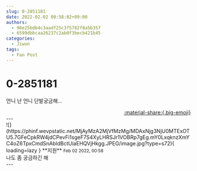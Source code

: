 ```yaml
---
slug: 0-2851181
date: 2022-02-02 00:58:02+09:00
authors:
  - 98e25bdb4c3aadf25c3f5782f8a5b357
  - 6599dbbcaa26237c2ab0f3becb421b45
categories:
  - Jiwon
tags:
  - Fan Post
---
```


# 0-2851181

<div class="post-container" markdown="1">
<div class="content-container md-sidebar__scrollwrap" markdown="1">

언니 난 언니 단발궁금해...

</div>
</div>

<div style="text-align: right;" markdown="1">
<a href="https://weverse.io/fromis9/fanpost/0-2851181" style="text-align: right;">:material-share:{.big-emoji}</a>
</div>
---

<div class="comments-container md-sidebar__scrollwrap" markdown="1">
<div class="comment" markdown="1">
<div class='id-container' markdown="1">
![](https://phinf.wevpstatic.net/MjAyMzA2MjVfMzMg/MDAxNjg3NjU0MTExOTU5.7GFeCpkRW4jdCPevFi1sgeF7S4XyLHRSJr1VOBRp7gEg.mY0LxqknzXmYC4oZ6TpxCmdSnAbldBctUiaEHQVjHkgg.JPEG/image.jpg?type=s72){ loading=lazy }
**<span class="artist">지원</span>** <small>Feb 02 2022, 00:58</small><br>
</div>
<div class='comment-body' markdown="1">
나도 좀 궁금하긴 해
</div>
</div>
</div>
---
